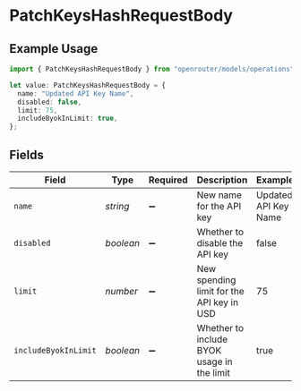 # PatchKeysHashRequestBody

## Example Usage

```typescript
import { PatchKeysHashRequestBody } from "openrouter/models/operations";

let value: PatchKeysHashRequestBody = {
  name: "Updated API Key Name",
  disabled: false,
  limit: 75,
  includeByokInLimit: true,
};
```

## Fields

| Field                                      | Type                                       | Required                                   | Description                                | Example                                    |
| ------------------------------------------ | ------------------------------------------ | ------------------------------------------ | ------------------------------------------ | ------------------------------------------ |
| `name`                                     | *string*                                   | :heavy_minus_sign:                         | New name for the API key                   | Updated API Key Name                       |
| `disabled`                                 | *boolean*                                  | :heavy_minus_sign:                         | Whether to disable the API key             | false                                      |
| `limit`                                    | *number*                                   | :heavy_minus_sign:                         | New spending limit for the API key in USD  | 75                                         |
| `includeByokInLimit`                       | *boolean*                                  | :heavy_minus_sign:                         | Whether to include BYOK usage in the limit | true                                       |